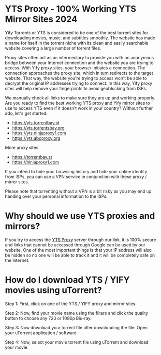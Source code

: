 # YTS Proxy - 100% Working YTS Mirror Sites 2024
Yify Torrents or YTS is considered to be one of the best torrent sites for downloading movies, music, and subtitles smoothly. The website has made a name for itself in the torrent niche with its clean and easily searchable website covering a large number of torrent files.


Proxy sites often act as an intermediary to provide you with an anonymous bridge between your Internet connection and the website you are trying to access. With Yify proxy sites, your browser initiates a connection. The connection approaches the proxy site, which in turn redirects to the target website. That way, the website you're trying to access won't be able to decrypt the original IP addresses trying to connect. In this way, Yify proxy sites will help remove your fingerprints to avoid geoblocking from ISPs.



We manually check all links to make sure they are up and working properly. Are you ready to find the best working YTS proxy and Yify mirror sites to use to access YTS even if it doesn't work in your country? Without further ado, let's get started.

- https://yts.torrentbay.st
- https://yts.torrentsbay.org
- https://yts.ninjaproxy1.com
- https://yts.abcproxy.org

More proxy sites

- https://torrentbay.st
- https://ninjaproxy1.com

If you intend to hide your browsing history and hide your online identity from ISPs, you can use a VPN service in conjunction with these proxy / mirror sites.

Please note that torrenting without a VPN is a bit risky as you may end up handing over your personal information to the ISPs.

# Why should we use YTS proxies and mirrors?
If you try to access the [YTS Proxy](https://wesharebytes.com/yts-review-proxy-list/) server through our link, it is 100% secure and links that cannot be accessed through Google can be used by our website. One of the most important things is that your IP address will also be hidden so no one will be able to track it and it will be completely safe on the internet.



# How do I download YTS / YIFY movies using uTorrent?
Step 1: First, click on one of the YTS / YIFY proxy and mirror sites


Step 2: Now, find your movie name using the filters and click the quality button to choose any 720 or 1080p Blu-ray.


Step 3: Now download your torrent file after downloading the file. Open your uTorrent application / software


Step 4: Now, select your movie torrent file using uTorrent and download your movie.
